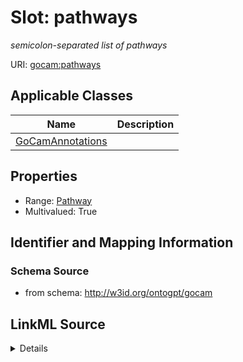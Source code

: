 # Slot: pathways
_semicolon-separated list of pathways_


URI: [gocam:pathways](http://w3id.org/ontogpt/gocam/pathways)



<!-- no inheritance hierarchy -->




## Applicable Classes

| Name | Description |
| --- | --- |
[GoCamAnnotations](GoCamAnnotations.md) | 






## Properties

* Range: [Pathway](Pathway.md)
* Multivalued: True








## Identifier and Mapping Information







### Schema Source


* from schema: http://w3id.org/ontogpt/gocam




## LinkML Source

<details>
```yaml
name: pathways
description: semicolon-separated list of pathways
from_schema: http://w3id.org/ontogpt/gocam
rank: 1000
multivalued: true
alias: pathways
owner: GoCamAnnotations
domain_of:
- GoCamAnnotations
range: Pathway

```
</details>